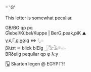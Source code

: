 𓎼 'G'  

This letter is somewhat peculiar.  

GB/BG qp pq  
Ɠiebel/Kübel/Kuppe | BerG,peak,piK   ⛰  
γ,κ,Γ,g,χϱ:g  ⇔ 𓍱,𓏏  
βλέπ ⋍ blick blEIg 𓃀𓅡𓄿𓎼𓁹  
BRδeiig pequliar qp φ λ:y  

🂡 Skarten legen @ EGYPT?!  